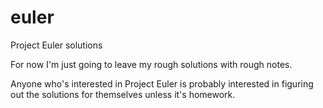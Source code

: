 euler
=====

Project Euler solutions

For now I'm just going to leave my rough solutions with rough
notes.

Anyone who's interested in Project Euler is probably interested in
figuring out the solutions for themselves unless it's homework.
